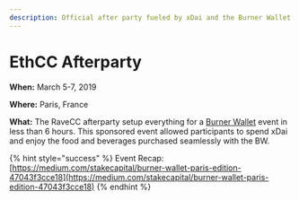 ```yaml
---
description: Official after party fueled by xDai and the Burner Wallet.
---
```


# EthCC Afterparty

**When:** March 5-7, 2019

**Where:** Paris, France

**What:** The RaveCC afterparty setup everything for a [Burner Wallet](../../../for-users/wallets/burner-wallet/) event in less than 6 hours. This sponsored event allowed participants to spend xDai and enjoy the food and beverages purchased seamlessly with the BW.

{% hint style="success" %}
Event Recap: [https://medium.com/stakecapital/burner-wallet-paris-edition-47043f3cce18](https://medium.com/stakecapital/burner-wallet-paris-edition-47043f3cce18)
{% endhint %}











